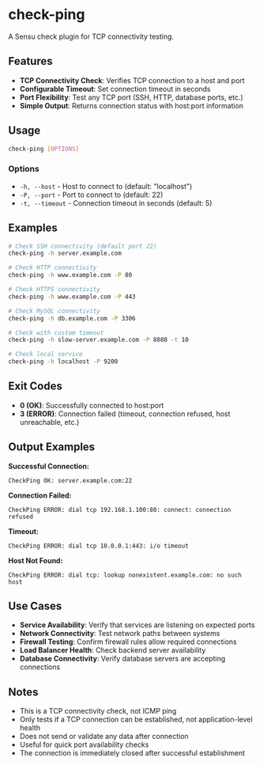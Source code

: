 # check-ping

A Sensu check plugin for TCP connectivity testing.

## Features

- **TCP Connectivity Check**: Verifies TCP connection to a host and port
- **Configurable Timeout**: Set connection timeout in seconds
- **Port Flexibility**: Test any TCP port (SSH, HTTP, database ports, etc.)
- **Simple Output**: Returns connection status with host:port information

## Usage

```bash
check-ping [OPTIONS]
```

### Options

- `-h, --host` - Host to connect to (default: "localhost")
- `-P, --port` - Port to connect to (default: 22)
- `-t, --timeout` - Connection timeout in seconds (default: 5)

## Examples

```bash
# Check SSH connectivity (default port 22)
check-ping -h server.example.com

# Check HTTP connectivity
check-ping -h www.example.com -P 80

# Check HTTPS connectivity
check-ping -h www.example.com -P 443

# Check MySQL connectivity
check-ping -h db.example.com -P 3306

# Check with custom timeout
check-ping -h slow-server.example.com -P 8080 -t 10

# Check local service
check-ping -h localhost -P 9200
```

## Exit Codes

- **0 (OK)**: Successfully connected to host:port
- **3 (ERROR)**: Connection failed (timeout, connection refused, host unreachable, etc.)

## Output Examples

**Successful Connection:**
```
CheckPing OK: server.example.com:22
```

**Connection Failed:**
```
CheckPing ERROR: dial tcp 192.168.1.100:80: connect: connection refused
```

**Timeout:**
```
CheckPing ERROR: dial tcp 10.0.0.1:443: i/o timeout
```

**Host Not Found:**
```
CheckPing ERROR: dial tcp: lookup nonexistent.example.com: no such host
```

## Use Cases

- **Service Availability**: Verify that services are listening on expected ports
- **Network Connectivity**: Test network paths between systems
- **Firewall Testing**: Confirm firewall rules allow required connections
- **Load Balancer Health**: Check backend server availability
- **Database Connectivity**: Verify database servers are accepting connections

## Notes

- This is a TCP connectivity check, not ICMP ping
- Only tests if a TCP connection can be established, not application-level health
- Does not send or validate any data after connection
- Useful for quick port availability checks
- The connection is immediately closed after successful establishment